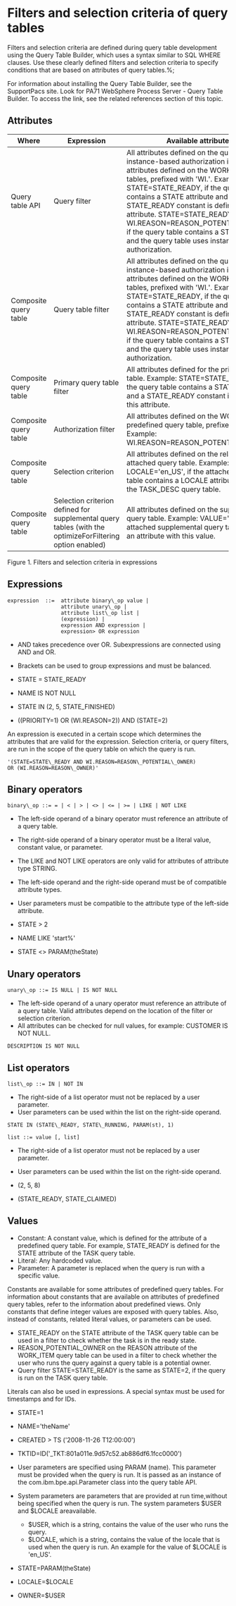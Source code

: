 <!-- image -->

# Filters and selection criteria of query tables

Filters and selection criteria are defined during query table development using the Query
Table Builder, which uses a syntax similar to SQL WHERE clauses. Use these clearly defined filters
and selection criteria to specify conditions that are based on attributes of query
tables.%;

For information about installing the Query Table Builder, see the SupportPacs site. Look for PA71
WebSphere Process Server - Query Table Builder. To access the link, see the related references
section of this topic.

## Attributes

| Where                 | Expression                                                                                               | Available attributes                                                                                                                                                                                                                                                                                                                                                                                                                                                  |
|-----------------------|----------------------------------------------------------------------------------------------------------|-----------------------------------------------------------------------------------------------------------------------------------------------------------------------------------------------------------------------------------------------------------------------------------------------------------------------------------------------------------------------------------------------------------------------------------------------------------------------|
| Query table API       | Query filter                                                                                             | All attributes defined on the query table. If instance-based authorization is used, all attributes defined on the WORK\_ITEM query tables, prefixed with 'WI.'.  Examples:  STATE=STATE\_READY, if the query table contains a STATE attribute and if a STATE\_READY constant is defined for this attribute. STATE=STATE\_READY AND WI.REASON=REASON\_POTENTIAL\_OWNER, if the query table contains a STATE attribute and the query table uses instance-based authorization. |
| Composite query table | Query table filter                                                                                       | All attributes defined on the query table. If instance-based authorization is used, all attributes defined on the WORK\_ITEM query tables, prefixed with 'WI.'.  Examples:  STATE=STATE\_READY, if the query table contains a STATE attribute and if a STATE\_READY constant is defined for this attribute. STATE=STATE\_READY AND WI.REASON=REASON\_POTENTIAL\_OWNER, if the query table contains a STATE attribute and the query table uses instance-based authorization. |
| Composite query table | Primary query table filter                                                                               | All attributes defined for the primary query table.   Example: STATE=STATE\_READY, if the query table contains a STATE attribute and a STATE\_READY constant is defined for this attribute.                                                                                                                                                                                                                                                                             |
| Composite query table | Authorization filter                                                                                     | All attributes defined on the WORK\_ITEM predefined query table, prefixed with 'WI.'.  Example: WI.REASON=REASON\_POTENTIAL\_OWNER                                                                                                                                                                                                                                                                                                                                       |
| Composite query table | Selection criterion                                                                                      | All attributes defined on the related attached query table.  Example:  LOCALE='en\_US', if the attached query table contains a LOCALE attribute, such as the TASK\_DESC query table.                                                                                                                                                                                                                                                                                    |
| Composite query table | Selection criterion defined for supplemental query tables (with the optimizeForFiltering option enabled) | All attributes defined on the supplemental query table.  Example: VALUE='xyz', if the attached supplemental query table contains an attribute with this value.                                                                                                                                                                                                                                                                                                        |

Figure 1. Filters and selection criteria in expressions

<!-- image -->

## Expressions

```
expression  ::=  attribute binary\_op value |
                 attribute unary\_op |
                 attribute list\_op list |
                 (expression) |
                 expression AND expression |
                 expression> OR expression
```

- AND takes precedence over OR.
Subexpressions are connected using AND and OR.
- Brackets can be used to group expressions and must be balanced.

- STATE = STATE\_READY
- NAME IS NOT NULL
- STATE IN (2, 5, STATE\_FINISHED)
- ((PRIORITY=1) OR (WI.REASON=2)) AND (STATE=2)

An expression is executed in a certain scope which determines
the attributes that are valid for the expression. Selection criteria,
or query filters, are run in the scope of the query table on which
the query is run.

```
'(STATE=STATE\_READY AND WI.REASON=REASON\_POTENTIAL\_OWNER) 
OR (WI.REASON=REASON\_OWNER)'
```

## Binary operators

```
binary\_op ::= = | < | > | <> | <= | >= | LIKE | NOT LIKE
```

- The left-side operand of a binary operator must reference an attribute
of a query table.
- The right-side operand of a binary operator must be a literal
value, constant value, or parameter.
- The LIKE and NOT LIKE operators
are only valid for attributes of attribute type STRING.
- The left-side operand and the right-side operand must be of compatible
attribute types.
- User parameters must be compatible to the attribute type of the
left-side attribute.

- STATE > 2
- NAME LIKE 'start%'
- STATE <> PARAM(theState)

## Unary operators

```
unary\_op ::= IS NULL | IS NOT NULL
```

- The left-side operand of a unary operator must reference an attribute
of a query table. Valid attributes depend on the location of the filter
or selection criterion.
- All attributes can be checked for null values, for example: CUSTOMER
IS NOT NULL.

```
DESCRIPTION IS NOT NULL
```

## List operators

```
list\_op ::= IN | NOT IN
```

- The right-side of a list operator must not be replaced by a user
parameter.
- User parameters can be used within the list on the right-side
operand.

```
STATE IN (STATE\_READY, STATE\_RUNNING, PARAM(st), 1)
```

```
list ::= value [, list]
```

- The right-side of a list operator must not be replaced by a user
parameter.
- User parameters can be used within the list on the right-side
operand.

- (2, 5, 8)
- (STATE\_READY, STATE\_CLAIMED)

## Values

- Constant: A constant value, which is defined for the attribute
of a predefined query table. For example, STATE\_READY is
defined for the STATE attribute of the TASK query table.
- Literal: Any hardcoded value.
- Parameter: A parameter is replaced when the query is run
with a specific value.

Constants are available for some attributes of
predefined query tables. For information about constants that are
available on attributes of predefined query tables, refer to the information
about predefined views. Only constants that define integer values
are exposed with query tables. Also, instead of constants, related
literal values, or parameters can be used.

- STATE\_READY on the STATE attribute of the TASK
query table can be used in a filter to check whether the task is in
the ready state.
- REASON\_POTENTIAL\_OWNER on the REASON attribute
of the WORK\_ITEM query table can be used in a filter to check whether
the user who runs the query against a query table is a potential owner.
- Query filter STATE=STATE\_READY is the same as STATE=2,
if the query is run on the TASK query table.

Literals can also be used in expressions. A special
syntax must be used for timestamps and for IDs.

- STATE=1
- NAME='theName'
- CREATED > TS ('2008-11-26 T12:00:00')
- TKTID=ID('\_TKT:801a011e.9d57c52.ab886df6.1fcc0000')

- User parameters are specified using PARAM (name).
This parameter must be provided when the query is run. It is passed
as an instance of the com.ibm.bpe.api.Parameter class
into the query table API.
- System parameters are parameters that are provided at run time,without being specified when the query is run. The system parameters $USER and $LOCALE areavailable.
    - $USER, which is a string, contains the value
of the user who runs the query.
    - $LOCALE, which is a string, contains the value
of the locale that is used when the query is run. An example for the
value of $LOCALE is 'en\_US'.

- STATE=PARAM(theState)
- LOCALE=$LOCALE
- OWNER=$USER